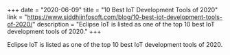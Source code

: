 +++
date = "2020-06-09"
title = "10 Best IoT Development Tools of 2020"
link = "https://www.siddhiinfosoft.com/blog/10-best-iot-development-tools-of-2020/"
description = "Eclipse IoT is listed as one of the top 10 best IoT development tools of 2020."
+++

Eclipse IoT is listed as one of the top 10 best IoT development tools of 2020.
